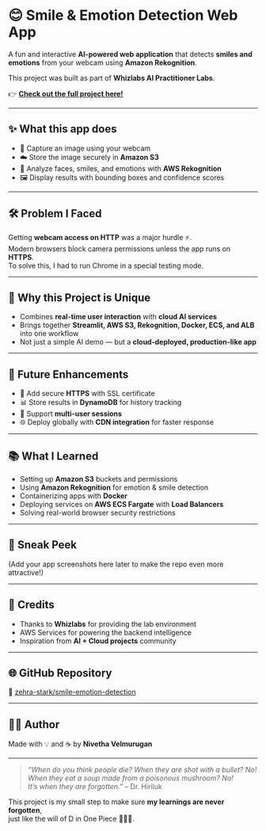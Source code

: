 # 😊 Smile & Emotion Detection Web App  

A fun and interactive **AI-powered web application** that detects **smiles and emotions** from your webcam using **Amazon Rekognition**.  

This project was built as part of **Whizlabs AI Practitioner Labs**.  

👉 **[Check out the full project here!](https://www.whizlabs.com/labs/build-a-real-time-smile-emotion-detection-web-app-using-amazon-rekognition)**  

---

## ✨ What this app does  
- 🎥 Capture an image using your webcam  
- ☁️ Store the image securely in **Amazon S3**  
- 🤖 Analyze faces, smiles, and emotions with **AWS Rekognition**  
- 🖼️ Display results with bounding boxes and confidence scores  

---

## 🛠️ Problem I Faced  
Getting **webcam access on HTTP** was a major hurdle ⚡.  
Modern browsers block camera permissions unless the app runs on **HTTPS**.  
To solve this, I had to run Chrome in a special testing mode.  

---

## 🌟 Why this Project is Unique  
- Combines **real-time user interaction** with **cloud AI services**  
- Brings together **Streamlit, AWS S3, Rekognition, Docker, ECS, and ALB** into one workflow  
- Not just a simple AI demo — but a **cloud-deployed, production-like app**  

---

## 🚀 Future Enhancements  
- 🔐 Add secure **HTTPS** with SSL certificate  
- 📊 Store results in **DynamoDB** for history tracking  
- 👥 Support **multi-user sessions**  
- 🌐 Deploy globally with **CDN integration** for faster response  

---

## 📚 What I Learned  
- Setting up **Amazon S3** buckets and permissions  
- Using **Amazon Rekognition** for emotion & smile detection  
- Containerizing apps with **Docker**  
- Deploying services on **AWS ECS Fargate** with **Load Balancers**  
- Solving real-world browser security restrictions  

---

## 📸 Sneak Peek  
(Add your app screenshots here later to make the repo even more attractive!)  

---

## 🤝 Credits  
- Thanks to **Whizlabs** for providing the lab environment  
- AWS Services for powering the backend intelligence  
- Inspiration from **AI + Cloud projects** community  

---

## 🌐 GitHub Repository  
🔗 [zehra-stark/smile-emotion-detection](https://github.com/zehra-stark/smile-emotion-detection)  

---

## 👩‍💻 Author  
Made with 💡 and ☕ by **Nivetha Velmurugan**  

---

> *“When do you think people die? When they are shot with a bullet? No!  
> When they eat a soup made from a poisonous mushroom? No!  
> It’s when they are forgotten.”* – Dr. Hiriluk  

This project is my small step to make sure **my learnings are never forgotten**,  
just like the will of D in One Piece 🌊🏴‍☠️.  
